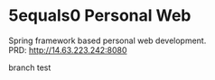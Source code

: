 # 5equals0 Personal Web

Spring framework based personal web development.  
PRD: http://14.63.223.242:8080

branch test
